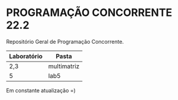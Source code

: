 # PROGRAMAÇÃO CONCORRENTE 22.2

Repositório Geral de Programação Concorrente. 

| Laboratório 	| Pasta       	|
|-------------	|-------------	|
| 2,3         	| multimatriz 	|
| 5           	| lab5        	|

Em constante atualização =)